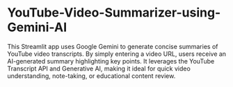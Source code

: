 # YouTube-Video-Summarizer-using-Gemini-AI
This Streamlit app uses Google Gemini to generate concise summaries of YouTube video transcripts. By simply entering a video URL, users receive an AI-generated summary highlighting key points. It leverages the YouTube Transcript API and Generative AI, making it ideal for quick video understanding, note-taking, or educational content review.
